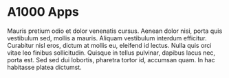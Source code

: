 # A1000 Apps

Mauris pretium odio et dolor venenatis cursus. Aenean dolor nisi, porta quis vestibulum sed, mollis a mauris. Aliquam vestibulum interdum efficitur. Curabitur nisl eros, dictum at mollis eu, eleifend id lectus. Nulla quis orci vitae leo finibus sollicitudin. Quisque in tellus pulvinar, dapibus lacus nec, porta est. Sed sed dui lobortis, pharetra tortor id, accumsan quam. In hac habitasse platea dictumst.
